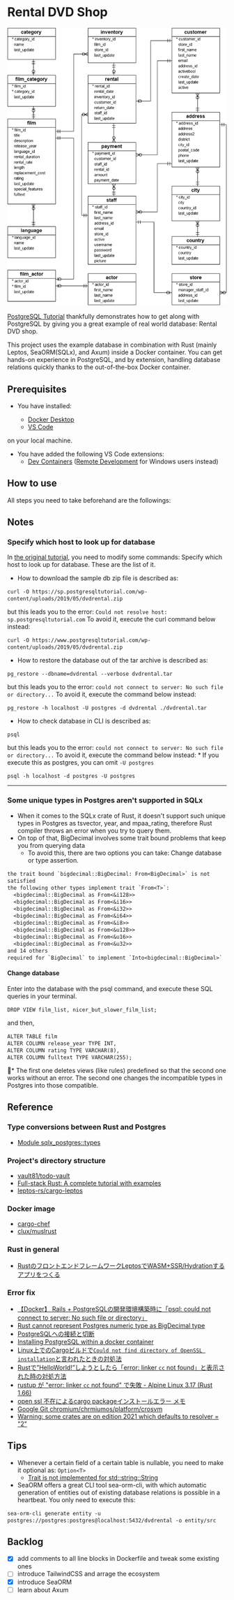 # Rental DVD Shop

![Rental DVD shop database diagram](screenshots/dvd-rental-sample-database-diagram.png)

[PostgreSQL Tutorial](https://www.postgresqltutorial.com/) thankfully demonstrates how to get along with PostgreSQL by giving you a great example of real world database: Rental DVD shop.

This project uses the example database in combination with Rust (mainly Leptos, SeaORM(SQLx), and Axum) inside a Docker container. You can get hands-on experience in PostgreSQL, and by extension, handling database relations quickly thanks to the out-of-the-box Docker container.

## Prerequisites

- You have installed:

  - [Docker Desktop](https://www.docker.com/products/docker-desktop/)
  - [VS Code](https://code.visualstudio.com/)

on your local machine.

- You have added the following VS Code extensions:
  - [Dev Containers](https://code.visualstudio.com/docs/devcontainers/tutorial) ([Remote Development](https://code.visualstudio.com/docs/remote/remote-overview) for Windows users instead)

## How to use

All steps you need to take beforehand are the followings:



## Notes
### Specify which host to look up for database
In [the original tutorial](https://www.postgresqltutorial.com/postgresql-getting-started/install-postgresql-linux/), you need to modify some commands: Specify which host to look up for database. These are the list of it.
-  How to download the sample db zip file is described as:
```
curl -O https://sp.postgresqltutorial.com/wp-content/uploads/2019/05/dvdrental.zip
```
but this leads you to the error: ```Could not resolve host: sp.postgresqltutorial.com```
To avoid it, execute the curl command below instead:
```
curl -O https://www.postgresqltutorial.com/wp-content/uploads/2019/05/dvdrental.zip
```
- How to restore the database out of the tar archive is described as:
```
pg_restore --dbname=dvdrental --verbose dvdrental.tar
```
but this leads you to the error: ```could not connect to server: No such file or directory...```
To avoid it, execute the command below instead:
```
pg_restore -h localhost -U postgres -d dvdrental ./dvdrental.tar
```
- How to check database in CLI is described as:
```
psql
```
but this leads you to the error: ```could not connect to server: No such file or directory...```
To avoid it, execute the command below instead:
\* If you execute this as postgres, you can omit ```-U postgres```
```
psql -h localhost -d postgres -U postgres
```
---
### Some unique types in Postgres aren't supported in SQLx
- When it comes to the SQLx crate of Rust, it doesn't support such unique types in Postgres as tsvector, year, and mpaa_rating, therefore Rust compiler throws an error when you try to query them.
- On top of that, BigDecimal involves some trait bound problems that keep you from querying data
  - To avoid this, there are two options you can take: Change database or type assertion.
```
the trait bound `bigdecimal::BigDecimal: From<BigDecimal>` is not satisfied
the following other types implement trait `From<T>`:
  <bigdecimal::BigDecimal as From<&i128>>
  <bigdecimal::BigDecimal as From<&i16>>
  <bigdecimal::BigDecimal as From<&i32>>
  <bigdecimal::BigDecimal as From<&i64>>
  <bigdecimal::BigDecimal as From<&i8>>
  <bigdecimal::BigDecimal as From<&u128>>
  <bigdecimal::BigDecimal as From<&u16>>
  <bigdecimal::BigDecimal as From<&u32>>
and 14 others
required for `BigDecimal` to implement `Into<bigdecimal::BigDecimal>`
```

#### Change database
Enter into the database with the psql command, and execute these SQL queries in your terminal.
```
DROP VIEW film_list, nicer_but_slower_film_list;
```
and then,
```
ALTER TABLE film
ALTER COLUMN release_year TYPE INT,
ALTER COLUMN rating TYPE VARCHAR(8),
ALTER COLUMN fulltext TYPE VARCHAR(255);
```
📝\* The first one deletes views (like rules) predefined so that the second one works without an error. The second one changes the incompatible types in Postgres into those compatible.

## Reference

### Type conversions between Rust and Postgres
- [Module sqlx_postgres::types](https://docs.rs/sqlx-postgres/0.7.1/sqlx_postgres/types/index.html)

### Project's directory structure
- [vault81/todo-vault](https://github.com/vault81/todo-vault)
- [Full-stack Rust: A complete tutorial with examples](https://blog.logrocket.com/full-stack-rust-a-complete-tutorial-with-examples/)
- [leptos-rs/cargo-leptos](https://github.com/leptos-rs/cargo-leptos)

### Docker image
- [cargo-chef](https://github.com/LukeMathWalker/cargo-chef)
- [clux/muslrust](https://github.com/clux/muslrust)

### Rust in general
- [RustのフロントエンドフレームワークLeptosでWASM+SSR/Hydrationするアプリをつくる](https://nulab.com/ja/blog/nulab/rust-leptos-ssr-hydration/)

### Error fix
- [【Docker】 Rails + PostgreSQLの開発環境構築時に「psql: could not connect to server: No such file or directory」](https://qiita.com/rebi/items/e9625cedf0d41d1cfa28)
- [Rust cannot represent Postgres numeric type as BigDecimal type](https://stackoverflow.com/questions/76477527/rust-cannot-represent-postgres-numeric-type-as-bigdecimal-type)
- [PostgreSQLへの接続と切断](https://www.javadrive.jp/postgresql/connect/index2.html#section1)
- [Installing PostgreSQL within a docker container](https://stackoverflow.com/questions/23724713/installing-postgresql-within-a-docker-container/52442893#52442893)
- [Linux上でのCargoビルドで`Could not find directory of OpenSSL installation`と言われたときの対処法
](https://qiita.com/yoshrc/items/8464f3b5eb346cc91d7b)
- [Rustで”HelloWorld!”しようとしたら「error: linker `cc` not found」と表示された時の対処方法
](https://qiita.com/ismt7/items/a6b17b01b56f098b2dd5)
- [rustup が "error: linker `cc` not found" で失敗 - Alpine Linux 3.17 (Rust 1.66)](https://scqr.net/ja/blog/2023/01/09/fix-rustup-failed-with-error-linker-cc-not-found-on-alpine-317-linux-rust-166/index.html)
- [open ssl 不在によるcargo packageインストールエラー メモ](https://murakamipeipei.com/2022/12/31/open-ssl-%E4%B8%8D%E5%9C%A8%E3%81%AB%E3%82%88%E3%82%8Bcargo-package%E3%82%A4%E3%83%B3%E3%82%B9%E3%83%88%E3%83%BC%E3%83%AB%E3%82%A8%E3%83%A9%E3%83%BC-%E3%83%A1%E3%83%A2/)
- [Google Git chromium/chrmiumos/platform/crosvm](https://chromium.googlesource.com/chromiumos/platform/crosvm/+/7a2592a2cb70d74cc9e71f3dd2329e6379c9e6c1/kokoro/Dockerfile)
- [Warning: some crates are on edition 2021 which defaults to resolver = "2"](https://substrate.stackexchange.com/questions/9011/warning-some-crates-are-on-edition-2021-which-defaults-to-resolver-2)

## Tips

- Whenever a certain field of a certain table is nullable, you need to make it optional as: ```Option<T>```
  - [Trait is not implemented for std::string::String](https://stackoverflow.com/questions/76699657/trait-is-not-implemented-for-stdstringstring)
- SeaORM offers a great CLI tool sea-orm-cli, with which automatic generation of entities out of existing database relations is possible in a heartbeat. You only need to execute this:
```
sea-orm-cli generate entity -u postgres://postgres:postgres@localhost:5432/dvdrental -o entity/src
```


## Backlog

- [x] add comments to all line blocks in Dockerfile and tweak some existing ones
- [ ] introduce TailwindCSS and arrage the ecosystem
- [x] introduce SeaORM
- [ ] learn about Axum
